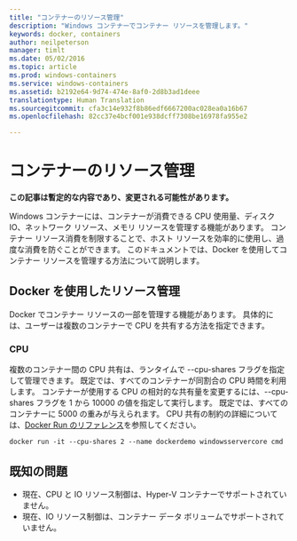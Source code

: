 ```yaml
---
title: "コンテナーのリソース管理"
description: "Windows コンテナーでコンテナー リソースを管理します。"
keywords: docker, containers
author: neilpeterson
manager: timlt
ms.date: 05/02/2016
ms.topic: article
ms.prod: windows-containers
ms.service: windows-containers
ms.assetid: b2192e64-9d74-474e-8af0-2d8b3ad1deee
translationtype: Human Translation
ms.sourcegitcommit: cfa3c14e932f8b86edf6667200ac028ea0a16b67
ms.openlocfilehash: 82cc37e4bcf001e938dcff7308be16978fa955e2

---
```


# コンテナーのリソース管理

**この記事は暫定的な内容であり、変更される可能性があります。** 

Windows コンテナーには、コンテナーが消費できる CPU 使用量、ディスク IO、ネットワーク リソース、メモリ リソースを管理する機能があります。 コンテナー リソース消費を制限することで、ホスト リソースを効率的に使用し、過度な消費を防ぐことができます。 このドキュメントでは、Docker を使用してコンテナー リソースを管理する方法について説明します。

## Docker を使用したリソース管理 

Docker でコンテナー リソースの一部を管理する機能があります。 具体的には、ユーザーは複数のコンテナーで CPU を共有する方法を指定できます。 

### CPU

複数のコンテナー間の CPU 共有は、ランタイムで --cpu-shares フラグを指定して管理できます。 既定では、すべてのコンテナーが同割合の CPU 時間を利用します。 コンテナーが使用する CPU の相対的な共有量を変更するには、--cpu-shares フラグを 1 から 10000 の値を指定して実行します。 既定では、すべてのコンテナーに 5000 の重みが与えられます。 CPU 共有の制約の詳細については、[Docker Run のリファレンス]( https://docs.docker.com/engine/reference/run/#cpu-share-constraint)を参照してください。 

```none 
docker run -it --cpu-shares 2 --name dockerdemo windowsservercore cmd
```

## 既知の問題

- 現在、CPU と IO リソース制御は、Hyper-V コンテナーでサポートされていません。
- 現在、IO リソース制御は、コンテナー データ ボリュームでサポートされていません。


<!--HONumber=Jun16_HO4-->


